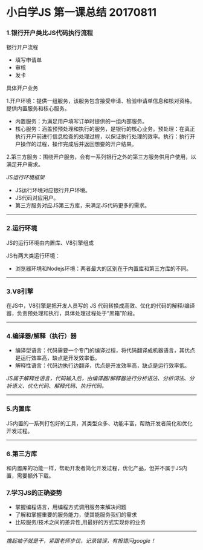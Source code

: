 # 小白学JS 第一课总结 20170811

### 1.银行开户类比JS代码执行流程

银行开户流程
* 填写申请单
* 审核
* 发卡

具体开户业务

1.开户环境：提供一组服务，该服务包含接受申请、检验申请单信息和核对资格。提供内置服务和核心服务。
* 内置服务：为满足用户填写订单时提供的一组内部服务。
* 核心服务：涵盖预预处理和执行的服务，是银行的核心业务。预处理：在真正执行开户前进行信息检查的处理过程，以保证执行处理的效率。执行：执行开户操作的过程，操作完成后并返回想要的开户结果。

2.第三方服务：围绕开户服务，会有一系列银行之外的第三方服务供用户使用，以满足开户需求。

*JS运行环境框架*

* JS运行环境对应银行开户环境。
* JS代码对应用户。
* 第三方服务对应JS第三方库，来满足JS代码更多的需求。

***

### 2.运行环境

JS的运行环境由内置库、V8引擎组成

JS有两大类运行环境：
* 浏览器环境和Nodejs环境：两者最大的区别在于内置库和第三方库的不同。

***

### 3.V8引擎

在JS中，V8引擎是把开发人员写的 JS 代码转换成高效、优化的代码的解释/编译器，负责预处理和执行，具体处理过程处于“黑箱”阶段。

***

### 4.编译器/解释（执行）器

* 编译型语言：代码需要一个专门的编译过程，将代码翻译成机器语言，其优点是运行效率高，缺点是开发效率低。
* 解释性语言：代码边执行边翻译，优点是开发效率高，缺点是运行效率低。

*JS属于解释性语言，代码输入后，由编译器/解释器进行分析语法、分析词法、分析语义、优化代码、解释代码、执行代码。*

***

### 5.内置库

JS内置的一系列打包好的工具，其类型众多、功能丰富，帮助开发者简化和优化开发过程。

***

### 6.第三方库

和内置库的功能一样，帮助开发者简化开发过程，优化产品，但并不属于JS内置，需要额外下载。

### 7.学习JS的正确姿势

* 掌握编程语言，用编程方式调用服务来解决问题
* 了解和掌握重要的服务能力，使其能服务我们的需求
* 比较服务/技术之间的差异性,用最好的方式实现你的业务

***

*撸起袖子就是干，紧跟老师步伐，记录错误，有报错问google！*

